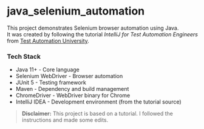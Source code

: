 # java_selenium_automation

This project demonstrates Selenium browser automation using Java.  
It was created by following the tutorial *IntelliJ for Test Automation Engineers* from [Test Automation University](https://testautomationu.applitools.com/intellij).

### Tech Stack

- Java 11+ - Core language  
- Selenium WebDriver - Browser automation  
- JUnit 5 - Testing framework  
- Maven - Dependency and build management  
- ChromeDriver - WebDriver binary for Chrome  
- IntelliJ IDEA - Development environment (from the tutorial source)

> **Disclaimer:** This project is based on a tutorial. I followed the instructions and made some edits.
